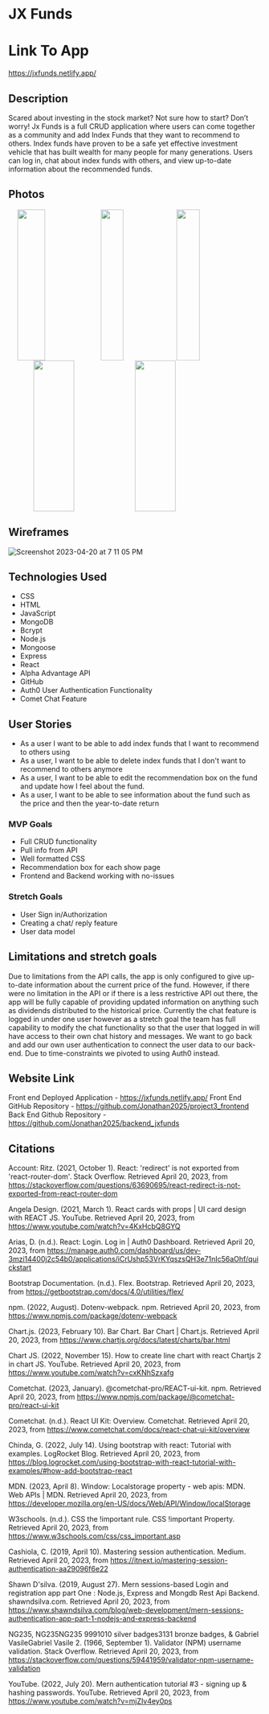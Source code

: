 # JX Funds

# Link To App
https://jxfunds.netlify.app/

## Description
Scared about investing in the stock market? Not sure how to start? Don’t worry! Jx Funds is a full CRUD application where users can come together as a community and add Index Funds that they want to recommend to others. Index funds have proven to be a safe yet effective investment vehicle that has built wealth for many people for many generations. Users can log in, chat about index funds with others, and view up-to-date information about the recommended funds.

## Photos
<div style="display:flex;justify-content:center;">
  <img src="https://user-images.githubusercontent.com/118234157/233675482-2c3f4459-7962-4398-8805-93077b3b5b4c.png" style="width:33%;height:300px;">
  <img src="https://user-images.githubusercontent.com/118234157/233675516-823821f4-47be-46e5-a1e8-ac3dbcb5dd93.png" style="width:30%;height:300px;">
  <img src="https://user-images.githubusercontent.com/118234157/233675566-11979136-47de-4689-85b2-51e5a027c074.png" style="width:30%;height:300px;">
</div>

<div style="display:flex;justify-content:center;">
  <img src="https://user-images.githubusercontent.com/118234157/233675604-a11bcfb6-cc3e-4624-872a-dee30de01efe.png" style="width:40%;height:300px;">
  <img src="https://user-images.githubusercontent.com/118234157/233675623-7c6807ff-c1e8-4dc6-9908-c70f361e946e.png" style="width:40%;height:300px;">
</div>


## Wireframes
![Screenshot 2023-04-20 at 7 11 05 PM](https://user-images.githubusercontent.com/117129130/233506310-ccb0336e-ecab-4a04-a171-2c73acad7c53.png)

## Technologies Used
* CSS
* HTML
* JavaScript
* MongoDB
* Bcrypt
* Node.js
* Mongoose
* Express
* React
* Alpha Advantage API 
* GitHub
* Auth0 User Authentication Functionality 
* Comet Chat Feature

## User Stories
* As a user I want to be able to add index funds that I want to recommend to others using
* As a user, I want to be able to delete index funds that I don't want to recommend to others anymore
* As a user, I want to be able to edit the recommendation box on the fund and update how I feel about the fund.
* As a user, I want to be able to see information about the fund such as the price and then the year-to-date return

### MVP Goals
* Full CRUD functionality
* Pull info from API
* Well formatted CSS
* Recommendation box for each show page
* Frontend and Backend working with no-issues

### Stretch Goals
* User Sign in/Authorization 
* Creating a chat/ reply feature
* User data model

## Limitations and stretch goals
Due to limitations from the API calls, the app is only configured to give up-to-date information about the current price of the fund. However, if there were no limitation in the API or if there is a less restrictive API out there, the app will be fully capable of providing updated information on anything such as dividends distributed to the historical price.
Currently the chat feature is logged in under one user however as a stretch goal the team has full capability to modify the chat functionality so that the user that logged in will have access to their own chat history and messages.
We want to go back and add our own user authentication to connect the user data to our back-end. Due to time-constraints we pivoted to using Auth0 instead.

## Website Link
Front end Deployed Application - https://jxfunds.netlify.app/
Front End GitHub Repository - https://github.com/Jonathan2025/project3_frontend 	
Back End Github Repository - https://github.com/Jonathan2025/backend_jxfunds

## Citations 

Account: Ritz. (2021, October 1). React: 'redirect' is not exported from 'react-router-dom'. Stack Overflow. Retrieved April 20, 2023, from https://stackoverflow.com/questions/63690695/react-redirect-is-not-exported-from-react-router-dom 

Angela Design. (2021, March 1). React cards with props | UI card design with REACT JS. YouTube. Retrieved April 20, 2023, from https://www.youtube.com/watch?v=4KxHcbQ8GYQ 

Arias, D. (n.d.). React: Login. Log in | Auth0 Dashboard. Retrieved April 20, 2023, from https://manage.auth0.com/dashboard/us/dev-3mzi14400j2c54b0/applications/iCrUshp53VrKYqszsQH3e71nIc56aOhf/quickstart 

Bootstrap Documentation. (n.d.). Flex. Bootstrap. Retrieved April 20, 2023, from https://getbootstrap.com/docs/4.0/utilities/flex/ 

npm. (2022, August). Dotenv-webpack. npm. Retrieved April 20, 2023, from https://www.npmjs.com/package/dotenv-webpack 

Chart.js. (2023, February 10). Bar Chart. Bar Chart | Chart.js. Retrieved April 20, 2023, from https://www.chartjs.org/docs/latest/charts/bar.html 

Chart JS. (2022, November 15). How to create line chart with react Chartjs 2 in chart JS. YouTube. Retrieved April 20, 2023, from https://www.youtube.com/watch?v=cxKNhSzxafg 

Cometchat. (2023, January). @cometchat-pro/REACT-ui-kit. npm. Retrieved April 20, 2023, from https://www.npmjs.com/package/@cometchat-pro/react-ui-kit 

Cometchat. (n.d.). React UI Kit: Overview. Cometchat. Retrieved April 20, 2023, from https://www.cometchat.com/docs/react-chat-ui-kit/overview 

Chinda, G. (2022, July 14). Using bootstrap with react: Tutorial with examples. LogRocket Blog. Retrieved April 20, 2023, from https://blog.logrocket.com/using-bootstrap-with-react-tutorial-with-examples/#how-add-bootstrap-react 

MDN. (2023, April 8). Window: Localstorage property - web apis: MDN. Web APIs | MDN. Retrieved April 20, 2023, from https://developer.mozilla.org/en-US/docs/Web/API/Window/localStorage 

W3schools. (n.d.). CSS the !important rule. CSS !important Property. Retrieved April 20, 2023, from https://www.w3schools.com/css/css_important.asp 

Cashiola, C. (2019, April 10). Mastering session authentication. Medium. Retrieved April 20, 2023, from https://itnext.io/mastering-session-authentication-aa29096f6e22 

Shawn D'silva. (2019, August 27). Mern sessions-based Login and registration app part One : Node.js, Express and Mongdb Rest Api Backend. shawndsilva.com. Retrieved April 20, 2023, from https://www.shawndsilva.com/blog/web-development/mern-sessions-authentication-app-part-1-nodejs-and-express-backend 

NG235, NG235NG235 9991010 silver badges3131 bronze badges, & Gabriel VasileGabriel Vasile 2. (1966, September 1). Validator (NPM) username validation. Stack Overflow. Retrieved April 20, 2023, from https://stackoverflow.com/questions/59441959/validator-npm-username-validation 

YouTube. (2022, July 20). Mern authentication tutorial #3 - signing up & hashing passwords. YouTube. Retrieved April 20, 2023, from https://www.youtube.com/watch?v=mjZIv4ey0ps
